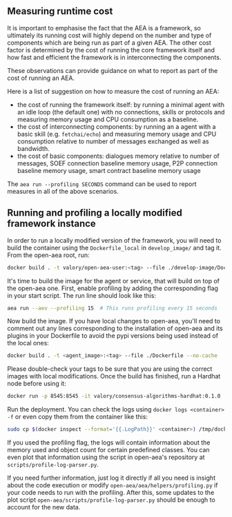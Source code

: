 
## Measuring runtime cost

It is important to emphasise the fact that the AEA is a framework, so ultimately its running cost will highly depend on the number and type of components which are being run as part of a given AEA. The other cost factor is determined by the cost of running the core framework itself and how fast and efficient the framework is in interconnecting the components.

These observations can provide guidance on what to report as part of the cost of running an AEA.

Here is a list of suggestion on how to measure the cost of running an AEA:
- the cost of running the framework itself: by running a minimal agent with an idle loop (the default one) with no connections, skills or protocols and measuring memory usage and CPU consumption as a baseline.
- the cost of interconnecting components: by running an a agent with a basic skill (e.g. `fetchai/echo`) and measuring memory usage and CPU consumption relative to number of messages exchanged as well as bandwidth.
- the cost of basic components: dialogues memory relative to number of messages, SOEF connection baseline memory usage, P2P connection baseline memory usage, smart contract baseline memory usage

The `aea run --profiling SECONDS` command can be used to report measures in all of the above scenarios.

## Running and profiling a locally modified framework instance

In order to run a locally modified version of the framework, you will need to build the container using the `Dockerfile_local` in `develop_image/` and tag it. From the open-aea root, run:

```bash
docker build . -t valory/open-aea-user:<tag> --file ./develop-image/Dockerfile_local
```

It's time to build the image for the agent or service, that will build on top of the open-aea one. First, enable profiling by adding the corresponding flag in your start script. The run line should look like this:

```bash
aea run --aev --profiling 15  # This runs profiling every 15 seconds
```

Now build the image. If you have local changes to open-aea, you'll need to comment out any lines corresponding to the installation of open-aea and its plugins in your Dockerfile to avoid the pypi versions being used instead of the local ones:

```bash
docker build . -t <agent_image>:<tag> --file ./Dockerfile --no-cache
```

Please double-check your tags to be sure that you are using the correct images with local modifications. Once the build has finished, run a Hardhat node before using it:

```bash
docker run -p 8545:8545 -it valory/consensus-algorithms-hardhat:0.1.0
```

Run the deployment. You can check the logs using ```docker logs <container> -f``` or even copy them from the container like this:

```bash
sudo cp $(docker inspect --format='{{.LogPath}}' <container>) /tmp/docker_log && sudo chown <user> /tmp/docker_log
```

If you used the profiling flag, the logs will contain information about the memory used and object count for certain predefined classes. You can even plot that information using the script in open-aea's repository at `scripts/profile-log-parser.py`.

If you need further information, just log it directly if all you need is insight about the code execution or modify `open-aea/aea/helpers/profiling.py` if your code needs to run with the profiling. After this, some updates to the plot script `open-aea/scripts/profile-log-parser.py` should be enough to account for the new data.
